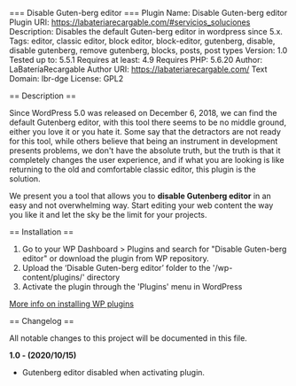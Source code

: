 === Disable Guten-berg editor ===
Plugin Name: Disable Guten-berg editor
Plugin URI: https://labateriarecargable.com/#servicios_soluciones
Description: Disables the default Guten-berg editor in wordpress since 5.x.
Tags: editor, classic editor, block editor, block-editor, gutenberg, disable, disable gutenberg, remove gutenberg, blocks, posts, post types
Version: 1.0
Tested up to: 5.5.1
Requires at least: 4.9
Requires PHP: 5.6.20
Author: LaBateríaRecargable
Author URI: https://labateriarecargable.com/
Text Domain: lbr-dge
License: GPL2


== Description ==

Since WordPress 5.0 was released on December 6, 2018, we can find the default Gutenberg editor, with this tool there seems to be no middle ground, either you love it or you hate it. Some say that the detractors are not ready for this tool, while others believe that being an instrument in development presents problems, we don't have the absolute truth, but the truth is that it completely changes the user experience, and if what you are looking is like returning to the old and comfortable classic editor, this plugin is the solution.

We present you a tool that allows you to <strong>disable Gutenberg editor</strong> in an easy and not overwhelming way. Start editing your web content the way you like it and let the sky be the limit for your projects.

== Installation ==

1. Go to your WP Dashboard > Plugins and search for "Disable Guten-berg editor" or download the plugin from WP repository.
2. Upload the ‘Disable Guten-berg editor’ folder to the '/wp-content/plugins/' directory
3. Activate the plugin through the 'Plugins' menu in WordPress

[More info on installing WP plugins](https://wordpress.org/support/article/managing-plugins/#installing-plugins)


== Changelog ==


All notable changes to this project will be documented in this file.


**1.0 - (2020/10/15)**

* Gutenberg editor disabled when activating plugin.

